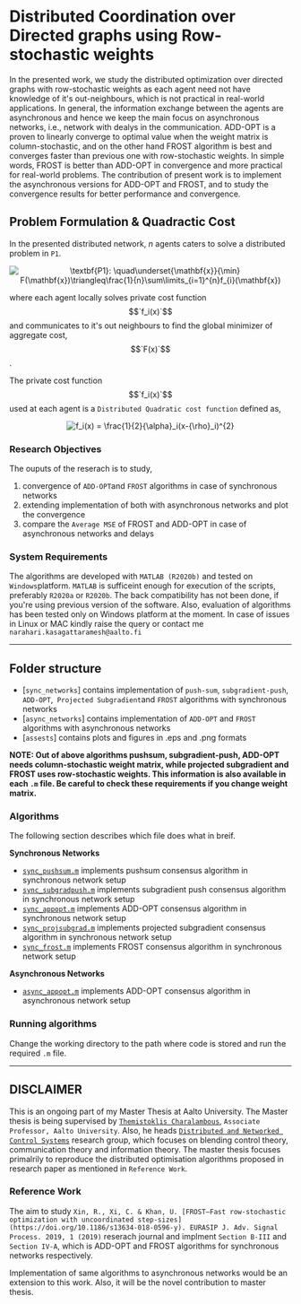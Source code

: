 # Distributed Coordination over Directed graphs using Row-stochastic weights

In the presented work, we study the distributed optimization over directed graphs with row-stochastic weights as each agent need not have knowledge of it's out-neighbours, which is not practical in real-world applications.  In general,  the information exchange between the agents are asynchronous and hence we keep the main focus on asynchronous networks, i.e., network with dealys in the communication. ADD-OPT is a proven to linearly converge to optimal value when the weight matrix is column-stochastic, and on the other hand FROST algorithm is best and converges faster than previous one with row-stochastic weights.  In simple words, FROST is better than ADD-OPT in convergence and more practical for real-world problems.  The contribution of present work is to implement the asynchronous versions for ADD-OPT and FROST, and to study the convergence results for better performance and convergence.

## Problem Formulation & Quadractic Cost

In the presented distributed network, *n* agents caters to solve a distributed problem in `P1`.

<p align="center"">
  <img src="https://latex.codecogs.com/gif.latex?\textbf{P1}:&space;\quad\underset{\mathbf{x}}{\min}&space;F(\mathbf{x})\triangleq\frac{1}{n}\sum\limits_{i=1}^{n}f_{i}(\mathbf{x})" title="\textbf{P1}: \quad\underset{\mathbf{x}}{\min} F(\mathbf{x})\triangleq\frac{1}{n}\sum\limits_{i=1}^{n}f_{i}(\mathbf{x})" />
</p>

where each agent locally solves private cost function $$`f_i(x)`$$ and communicates to it's out neighbours to find the global minimizer of aggregate cost, $$`F(x)`$$.

The private cost function $$`f_i(x)`$$ used at each agent is a `Distributed Quadratic cost function` defined as,

<p align="center"">
  <img src="https://latex.codecogs.com/gif.latex?f_i(x)&space;=&space;\frac{1}{2}{\alpha}_i(x-{\rho}_i)^{2}" title="f_i(x) = \frac{1}{2}{\alpha}_i(x-{\rho}_i)^{2}" />
</p>

### Research Objectives

The ouputs of the reserach is to study,
1. convergence of `ADD-OPT`and `FROST` algorithms in case of synchronous networks
2. extending implementation of both with asynchronous networks and plot the convergence
3. compare the `Average MSE` of FROST and ADD-OPT in case of asynchronous networks and delays

### System Requirements

The algorithms are developed with `MATLAB (R2020b)` and tested on `Windows`platform. `MATLAB` is sufficeint enough for execution of the scripts, preferably `R2020a` or `R2020b`.  The back compatibility has not been done, if you're using previous version of the software.  Also, evaluation of algorithms has been tested only on Windows platform at the moment.  In case of issues in Linux or MAC kindly raise the query or contact me `narahari.kasagattaramesh@aalto.fi`


-------------------------------------------------------------------------------------------------------------------------------------------------------------------------
## Folder structure

* [`sync_networks`] contains implementation of `push-sum`, `subgradient-push`, `ADD-OPT`,` Projected Subgradient`and `FROST` algorithms with synchronous networks
* [`async_networks`] contains implementation of `ADD-OPT` and `FROST` algorithms with asynchronous networks
* [`assests`] contains plots and figures in .eps and .png formats

**NOTE: Out of above algorithms pushsum, subgradient-push, ADD-OPT needs column-stochastic weight matrix, while projected subgradient and FROST uses row-stochastic weights.  This information is also available in each `.m` file.  Be careful to check these requirements if you change weight matrix.**

### Algorithms

The following section describes which file does what in breif.

**Synchronous Networks**
* [`sync_pushsum.m`](sync_networks/sync_pushsum.m) implements pushsum consensus algorithm in synchronous network setup
* [`sync_subgradpush.m`](sync_networks/sync_subgradpush.m) implements subgradient push consensus algorithm in synchronous network setup
* [`sync_appopt.m`](sync_networks/sync_appopt.m) implements ADD-OPT consensus algorithm in synchronous network setup
* [`sync_projsubgrad.m`](sync_networks/sync_projsubgrad.m) implements projected subgradient consensus algorithm in synchronous network setup
* [`sync_frost.m`](sync_networks/sync_frost.m) implements FROST consensus algorithm in synchronous network setup

**Asynchronous Networks**
* [`async_appopt.m`](async_networks/async_appopt.m) implements ADD-OPT consensus algorithm in asynchronous network setup


### Running algorithms

Change the working directory to the path where code is stored and run the required `.m` file.

-------------------------------------------------------------------------------------------------------------------------------------------------------------------------
## DISCLAIMER
This is an ongoing part of my Master Thesis at Aalto University.  The Master thesis is being supervised by [`Themistoklis Charalambous`](https://themistoklis.org/), `Associate Professor, Aalto University`.  Also, he heads [`Distributed and Networked Control Systems`](https://www.aalto.fi/en/department-of-electrical-engineering-and-automation/distributed-and-networked-control-systems) research group, which focuses on blending control theory, communication theory and information theory.  The master thesis focuses primalrily to reproduce the distributed optimisation algorithms proposed in research paper as mentioned in `Reference Work`.

### Reference Work

The aim to study `Xin, R., Xi, C. & Khan, U. [FROST—Fast row-stochastic optimization with uncoordinated step-sizes](https://doi.org/10.1186/s13634-018-0596-y). EURASIP J. Adv. Signal Process. 2019, 1 (2019)` reserach journal and implment `Section B-III` and `Section IV-A`, which is ADD-OPT and FROST algorithms for synchronous networks respectively.  

Implementation of same algorithms to asynchronous networks would be an extension to this work.  Also, it will be the novel contribution to master thesis.